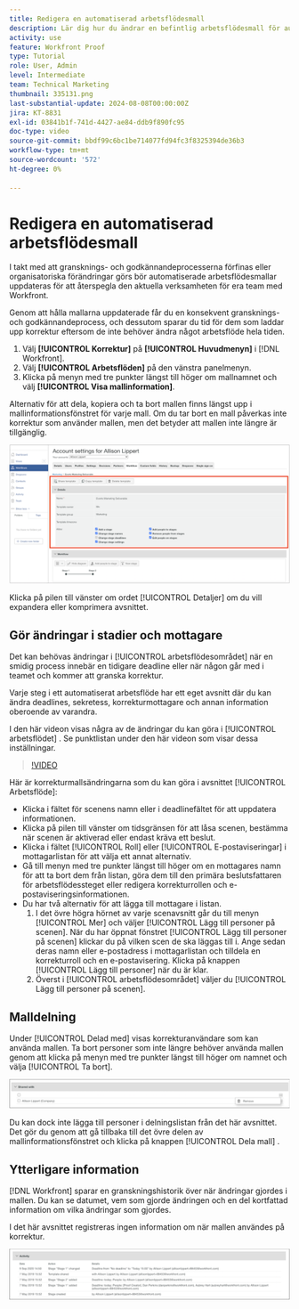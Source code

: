 ```yaml
---
title: Redigera en automatiserad arbetsflödesmall
description: Lär dig hur du ändrar en befintlig arbetsflödesmall för automatisk korrektur i  [!DNL  Workfront].
activity: use
feature: Workfront Proof
type: Tutorial
role: User, Admin
level: Intermediate
team: Technical Marketing
thumbnail: 335131.png
last-substantial-update: 2024-08-08T00:00:00Z
jira: KT-8831
exl-id: 03841b1f-741d-4427-ae84-ddb9f890fc95
doc-type: video
source-git-commit: bbdf99c6bc1be714077fd94fc3f8325394de36b3
workflow-type: tm+mt
source-wordcount: '572'
ht-degree: 0%

---
```


# Redigera en automatiserad arbetsflödesmall

I takt med att gransknings- och godkännandeprocesserna förfinas eller organisatoriska förändringar görs bör automatiserade arbetsflödesmallar uppdateras för att återspegla den aktuella verksamheten för era team med Workfront.

Genom att hålla mallarna uppdaterade får du en konsekvent gransknings- och godkännandeprocess, och dessutom sparar du tid för dem som laddar upp korrektur eftersom de inte behöver ändra något arbetsflöde hela tiden.

1. Välj **[!UICONTROL Korrektur]** på **[!UICONTROL Huvudmenyn]** i [!DNL Workfront].
1. Välj **[!UICONTROL Arbetsflöden]** på den vänstra panelmenyn.
1. Klicka på menyn med tre punkter längst till höger om mallnamnet och välj **[!UICONTROL Visa mallinformation]**.

Alternativ för att dela, kopiera och ta bort mallen finns längst upp i mallinformationsfönstret för varje mall. Om du tar bort en mall påverkas inte korrektur som använder mallen, men det betyder att mallen inte längre är tillgänglig.

![Mallinformationsfönstret](assets/proof-system-setup-edit-templates-details-area.png)


Klicka på pilen till vänster om ordet [!UICONTROL Detaljer] om du vill expandera eller komprimera avsnittet.

## Gör ändringar i stadier och mottagare

Det kan behövas ändringar i [!UICONTROL arbetsflödesområdet] när en smidig process innebär en tidigare deadline eller när någon går med i teamet och kommer att granska korrektur.

Varje steg i ett automatiserat arbetsflöde har ett eget avsnitt där du kan ändra deadlines, sekretess, korrekturmottagare och annan information oberoende av varandra.

I den här videon visas några av de ändringar du kan göra i [!UICONTROL arbetsflödet] . Se punktlistan under den här videon som visar dessa inställningar.

>[!VIDEO](https://video.tv.adobe.com/v/335131/?quality=12&learn=on&enablevpops=1)

Här är korrekturmallsändringarna som du kan göra i avsnittet [!UICONTROL Arbetsflöde]:

* Klicka i fältet för scenens namn eller i deadlinefältet för att uppdatera informationen.
* Klicka på pilen till vänster om tidsgränsen för att låsa scenen, bestämma när scenen är aktiverad eller endast kräva ett beslut.
* Klicka i fältet [!UICONTROL Roll] eller [!UICONTROL E-postaviseringar] i mottagarlistan för att välja ett annat alternativ.
* Gå till menyn med tre punkter längst till höger om en mottagares namn för att ta bort dem från listan, göra dem till den primära beslutsfattaren för arbetsflödessteget eller redigera korrekturrollen och e-postaviseringsinformationen.
* Du har två alternativ för att lägga till mottagare i listan.
   1. I det övre högra hörnet av varje scenavsnitt går du till menyn [!UICONTROL Mer] och väljer [!UICONTROL Lägg till personer på scenen]. När du har öppnat fönstret [!UICONTROL Lägg till personer på scenen] klickar du på vilken scen de ska läggas till i. Ange sedan deras namn eller e-postadress i mottagarlistan och tilldela en korrekturroll och en e-postavisering. Klicka på knappen [!UICONTROL Lägg till personer] när du är klar.
   1. Överst i [!UICONTROL arbetsflödesområdet] väljer du [!UICONTROL Lägg till personer på scenen].

## Malldelning

Under [!UICONTROL Delad med] visas korrekturanvändare som kan använda mallen. Ta bort personer som inte längre behöver använda mallen genom att klicka på menyn med tre punkter längst till höger om namnet och välja [!UICONTROL Ta bort].

![[!UICONTROL Delad med ]-lista](assets/proof-system-setups-edit-template-shared-with.png)

Du kan dock inte lägga till personer i delningslistan från det här avsnittet. Det gör du genom att gå tillbaka till det övre delen av mallinformationsfönstret och klicka på knappen [!UICONTROL Dela mall] .

## Ytterligare information

[!DNL Workfront] sparar en granskningshistorik över när ändringar gjordes i mallen. Du kan se datumet, vem som gjorde ändringen och en del kortfattad information om vilka ändringar som gjordes.

I det här avsnittet registreras ingen information om när mallen användes på korrektur.

![Lista över korrekturaktiviteter](assets/proof-system-setups-edit-template-activity.png)
